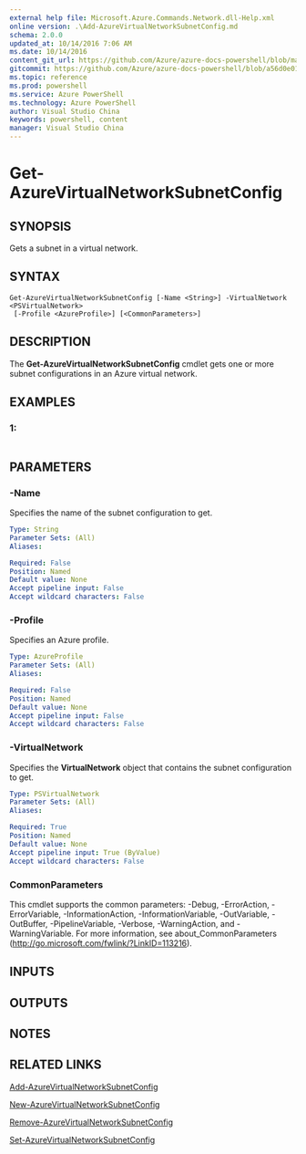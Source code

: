 ```yaml
---
external help file: Microsoft.Azure.Commands.Network.dll-Help.xml
online version: .\Add-AzureVirtualNetworkSubnetConfig.md
schema: 2.0.0
updated_at: 10/14/2016 7:06 AM
ms.date: 10/14/2016
content_git_url: https://github.com/Azure/azure-docs-powershell/blob/master/azureps-cmdlets-docs/ResourceManager/AzureRM.Network/v0.9.8/CmdletMDs/Get-AzureVirtualNetworkSubnetConfig.md
gitcommit: https://github.com/Azure/azure-docs-powershell/blob/a56d0e01e65c2c33aa2af13dd29addc94ead6e88/azureps-cmdlets-docs/ResourceManager/AzureRM.Network/v0.9.8/CmdletMDs/Get-AzureVirtualNetworkSubnetConfig.md
ms.topic: reference
ms.prod: powershell
ms.service: Azure PowerShell
ms.technology: Azure PowerShell
author: Visual Studio China
keywords: powershell, content
manager: Visual Studio China
---
```


# Get-AzureVirtualNetworkSubnetConfig

## SYNOPSIS
Gets a subnet in a virtual network.

## SYNTAX

```
Get-AzureVirtualNetworkSubnetConfig [-Name <String>] -VirtualNetwork <PSVirtualNetwork>
 [-Profile <AzureProfile>] [<CommonParameters>]
```

## DESCRIPTION
The **Get-AzureVirtualNetworkSubnetConfig** cmdlet gets one or more subnet configurations in an Azure virtual network.

## EXAMPLES

### 1:
```

```

## PARAMETERS

### -Name
Specifies the name of the subnet configuration to get.

```yaml
Type: String
Parameter Sets: (All)
Aliases: 

Required: False
Position: Named
Default value: None
Accept pipeline input: False
Accept wildcard characters: False
```

### -Profile
Specifies an Azure profile.

```yaml
Type: AzureProfile
Parameter Sets: (All)
Aliases: 

Required: False
Position: Named
Default value: None
Accept pipeline input: False
Accept wildcard characters: False
```

### -VirtualNetwork
Specifies the **VirtualNetwork** object that contains the subnet configuration to get.

```yaml
Type: PSVirtualNetwork
Parameter Sets: (All)
Aliases: 

Required: True
Position: Named
Default value: None
Accept pipeline input: True (ByValue)
Accept wildcard characters: False
```

### CommonParameters
This cmdlet supports the common parameters: -Debug, -ErrorAction, -ErrorVariable, -InformationAction, -InformationVariable, -OutVariable, -OutBuffer, -PipelineVariable, -Verbose, -WarningAction, and -WarningVariable. For more information, see about_CommonParameters (http://go.microsoft.com/fwlink/?LinkID=113216).

## INPUTS

## OUTPUTS

## NOTES

## RELATED LINKS

[Add-AzureVirtualNetworkSubnetConfig](.\Add-AzureVirtualNetworkSubnetConfig.md)

[New-AzureVirtualNetworkSubnetConfig](.\New-AzureVirtualNetworkSubnetConfig.md)

[Remove-AzureVirtualNetworkSubnetConfig](.\Remove-AzureVirtualNetworkSubnetConfig.md)

[Set-AzureVirtualNetworkSubnetConfig](.\Set-AzureVirtualNetworkSubnetConfig.md)

